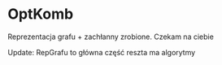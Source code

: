 # OptKomb


Reprezentacja grafu + zachłanny zrobione. Czekam na ciebie

Update: RepGrafu to główna część reszta ma algorytmy
